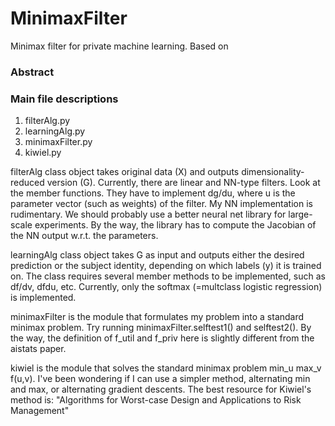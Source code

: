 # MinimaxFilter
Minimax filter for private machine learning.
Based on 

### Abstract

### Main file descriptions

1. filterAlg.py 
2. learningAlg.py
3. minimaxFilter.py
4. kiwiel.py

filterAlg class object takes original data (X) and outputs
dimensionality-reduced version (G).
Currently, there are linear and NN-type filters. Look at the member
functions. They have to implement dg/du, where u is the parameter
vector (such as weights) of the filter.
My NN implementation is rudimentary. We should probably use a better
neural net library for large-scale experiments. By the way, the
library has to compute the Jacobian of the NN output w.r.t. the
parameters.

learningAlg class object takes G as input and outputs either the
desired prediction or the subject identity, depending on which labels
(y) it is trained on.
The class requires several member methods to be implemented, such as
df/dv, dfdu, etc.
Currently, only the softmax (=multclass logistic regression) is implemented.

minimaxFilter is the module that formulates my problem into a standard
minimax problem. Try running minimaxFilter.selftest1() and
selftest2(). By the way, the definition of f_util and f_priv here is
slightly different from the aistats paper.

kiwiel is the module that solves the standard minimax problem min_u
max_v f(u,v).
I've been wondering if I can use a simpler method, alternating min and
max, or alternating gradient descents.
The best resource for Kiwiel's method is: "Algorithms for Worst-case
Design and Applications
to Risk Management"

